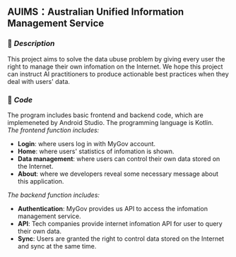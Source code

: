 ## AUIMS：Australian Unified Information Management Service

### :memo: *Description*
This project aims to solve the data ubuse problem by giving every user the right to manage their own infomation on the Internet. We hope this project can instruct AI practitioners to produce actionable best practices when they deal with users' data.

### :hammer: *Code*  
The program includes basic frontend and backend code, which are implemeneted by Android Studio. The programming language is Kotlin.  
*The frontend function includes:*    
- **Login**: where users log in with MyGov account.  
- **Home**: where users' statistics of infomation is shown.  
- **Data management**: where users can control their own data stored on the Internet.  
- **About**: where we developers reveal some necessary message about this application.  

*The backend function includes:*   
- **Authentication**: MyGov provides us API to access the infomation management service.  
- **API**: Tech companies provide internet infomation API for user to query their own data.  
- **Sync**: Users are granted the right to control data stored on the Internet and sync at the same time.  


